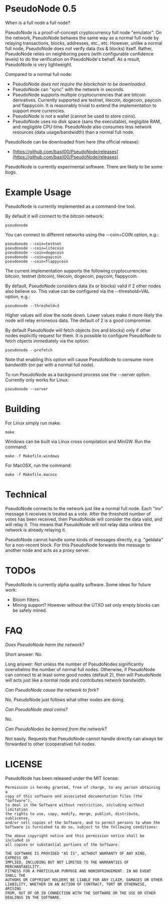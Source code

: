 PseudoNode 0.5
==============

When is a full node a full node?

PseudoNode is a proof-of-concept cryptocurrency full node "emulator".  On the
network, PseudoNode behaves the same way as a normal full node by relaying
transactions, blocks, addresses, etc., etc.  However, unlike a normal full
node, PseudoNode does *not* verify data (txs & blocks) itself.  Rather,
PseudoNode relies on neighboring peers (with configurable confidence levels)
to do the verification on PseudoNode's behalf.  As a result, PseudoNode is
very lightweight.

Compared to a normal full node:

* PseudoNode *does not require the blockchain to be downloaded*.
* PseudoNode can "sync" with the network in seconds.
* PseudoNode supports multiple cryptocurrencies that are bitcoin derivatives.
  Currently supported are testnet, litecoin, dogecoin, paycoin and flappycoin.
  It is reasonably trivial to extend the implementation to support more
  currencies.
* PseudoNode is *not* a wallet (cannot be used to store coins).
* PseudoNode uses no disk space (sans the executable), negligible RAM, and
  negligible CPU time.  PseudoNode also consumes less network resources
  (data usage/bandwidth) than a normal full node.

PseudoNode can be downloaded from here (the official release):

* [https://github.com/basil00/PseudoNode/releases](https://github.com/basil00/PseudoNode/releases)

PseudoNode is currently experimental software.  There are likely to be some
bugs.

Example Usage
=============

PseudoNode is currently implemented as a command-line tool.

By default it will connect to the bitcoin network:

    pseudonode

You can connect to different networks using the --coin=COIN option, e.g.:

    pseudonode --coin=testnet
    pseudonode --coin=litecoin
    pseudonode --coin=dogecoin
    pseudonode --coin=paycoin
    pseudonode --coin=flappycoin

The current implementation supports the following cryptocurrencies: bitcoin,
testnet (bitcoin), litecoin, dogecoin, paycoin, flappycoin.

By default, PseudoNode considers data (tx or blocks) valid if 2 other nodes
also believe so.  This value can be configured via the --threshold=VAL option,
e.g.:

    pseudonode --threshold=3

Higher values will slow the node down.  Lower values make it more likely the
node will relay erroneous data.  The default of 2 is a good compromise.

By default PseudoNode will fetch objects (txs and blocks) only if other nodes
explicitly request for them.  It is possible to configure PseudoNode to fetch
objects immediately via the option:

    pseudonode --prefetch

Note that enabling this option will cause PseudoNode to consume more bandwidth
(on par with a normal full node).

To run PseudoNode as a background process use the --server option.  Currently
only works for Linux:

    pseudonode --server

Building
========

For Linux simply run make:

    make

Windows can be built via Linux cross compilation and MinGW.  Run the command:

    make -f Makefile.windows

For MacOSX, run the command:

    make -f Makefile.macosx

Technical
=========

PseudoNode connects to the network just like a normal full node.  Each "inv"
message it receives is treated as a vote.  After the threshold number of votes
has been received, then PseudoNode will consider the data valid, and will
relay it.  This means that PseudoNode will not relay data unless the network
is already relaying it.

PseudoNode cannot handle some kinds of messages directly, e.g. "getdata" for a
non-recent block.  For this PseudoNode forwards the message to another node
and acts as a proxy server.

TODOs
=====

PseudoNode is currently alpha quality software.  Some ideas for future work:

* Bloom filters.
* Mining support?  However without the UTXO set only empty blocks can be
  safely mined.

FAQ
===

*Does PseudoNode harm the network?*

Short answer: No.

Long answer: Not unless the number of PseudoNodes significantly overwhelms the
number of normal full nodes.  Otherwise, if PseudoNode can connect to at least
some good nodes (default 2), then will PseudoNode will acts just like a normal
node and contributes network bandwidth.

*Can PseudoNode cause the network to fork?*

No, PseudoNode just follows what other nodes are doing.

*Can PseudoNode steal coins?*

No.

*Can PseudoNodes be banned from the network?*

Not easily.  Requests that PseudoNode cannot handle directly can always be
forwarded to other (cooperative) full nodes.

LICENSE
=======

PseudoNode has been released under the MIT license:

    Permission is hereby granted, free of charge, to any person obtaining a
    copy of this software and associated documentation files (the "Software"),
    to deal in the Software without restriction, including without limitation
    the rights to use, copy, modify, merge, publish, distribute, sublicense,
    and/or sell copies of the Software, and to permit persons to whom the
    Software is furnished to do so, subject to the following conditions:
    
    The above copyright notice and this permission notice shall be included in
    all copies or substantial portions of the Software.
    
    THE SOFTWARE IS PROVIDED "AS IS", WITHOUT WARRANTY OF ANY KIND, EXPRESS OR
    IMPLIED, INCLUDING BUT NOT LIMITED TO THE WARRANTIES OF MERCHANTABILITY,
    FITNESS FOR A PARTICULAR PURPOSE AND NONINFRINGEMENT. IN NO EVENT SHALL THE
    AUTHORS OR COPYRIGHT HOLDERS BE LIABLE FOR ANY CLAIM, DAMAGES OR OTHER
    LIABILITY, WHETHER IN AN ACTION OF CONTRACT, TORT OR OTHERWISE, ARISING
    FROM, OUT OF OR IN CONNECTION WITH THE SOFTWARE OR THE USE OR OTHER
    DEALINGS IN THE SOFTWARE.


